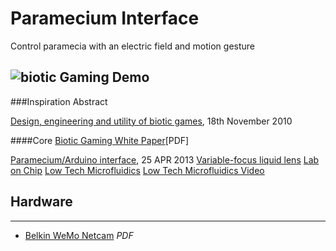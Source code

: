 # Paramecium Interface
Control paramecia with an electric field and motion gesture

![biotic Gaming Demo](https://www.youtube.com/watch?v=Pdx7BkYSCq4)
----
###Inspiration Abstract

[Design, engineering and utility of biotic games](http://pubs.rsc.org/en/content/articlehtml/2011/lc/c0lc00399a), 18th November 2010

####Core
[Biotic Gaming White Paper](http://pubs.rsc.org/en/content/articlepdf/2011/lc/c0lc00399a)[PDF]

[Paramecium/Arduino interface](http://making.do/paramecium/), 25 APR 2013
[Variable-focus liquid lens](https://www.osapublishing.org/oe/fulltext.cfm?uri=oe-15-10-5931&id=134423)
[Lab on Chip](http://pubs.rsc.org/en/journals/articlecollectionlanding?sercode=lc&themeid=6d7cd3f3-3674-4118-88ba-93af80017515)
[Low Tech Microfluidics](http://www.cytofluidix.com/low-tech-microfluidics/)
[Low Tech Microfluidics Video](https://vimeo.com/117917126)


## Hardware
---
* [Belkin WeMo Netcam](http://cache-www.belkin.com/support/dl/QIG_F7D7602_8820-01324_RevA00_NetCamHD.pdf) *PDF*

